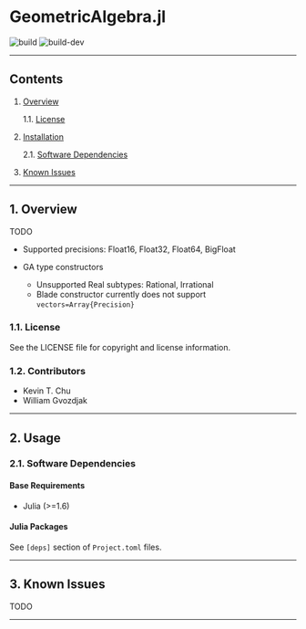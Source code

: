 GeometricAlgebra.jl
===================

![build](https://github.com/velexi-corporation/GeometricAlgebra.jl/actions/workflows/build.yml/badge.svg)
![build-dev](https://github.com/velexi-corporation/GeometricAlgebra.jl/actions/workflows/build-dev.yml/badge.svg)

------------------------------------------------------------------------------

Contents
--------

1. [Overview][#1]

    1.1. [License][#1]

2. [Installation][#2]

    2.1. [Software Dependencies][#2.1]

3. [Known Issues][#3]

------------------------------------------------------------------------------

## 1. Overview

TODO

* Supported precisions: Float16, Float32, Float64, BigFloat

* GA type constructors
  * Unsupported Real subtypes: Rational, Irrational
  * Blade constructor currently does not support `vectors=Array{Precision}`

### 1.1. License

See the LICENSE file for copyright and license information.

### 1.2. Contributors

* Kevin T. Chu
* William Gvozdjak

------------------------------------------------------------------------------

## 2. Usage

### 2.1. Software Dependencies

#### Base Requirements

* Julia (>=1.6)

#### Julia Packages ####

See `[deps]` section of `Project.toml` files.

------------------------------------------------------------------------------

## 3. Known Issues

TODO

------------------------------------------------------------------------------

[-----------------------------INTERNAL LINKS-----------------------------]: #

[#1]: #1-overview
[#1.1]: #11-license

[#2]: #2-installation
[#2.1]: #21-software-dependencies

[#3]: #3-known-issues
